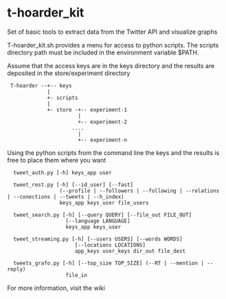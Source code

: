 # t-hoarder_kit
Set of basic tools to extract data from the Twitter API and visualize graphs

T-hoarder_kit.sh provides a menu for access to python scripts. The scripts directory path must be included in the environment variable $PATH.

Assume that the access keys are in the keys directory and the results are deposited in the store/experiment directory

     T-hoarder --+-- keys
                 |
                 +- scripts
                 |
                 +- store -+-- experiment-1
                           |
                           +-- experiment-2
                         ....
                           |
                           +-- experiment-n
                 

Using the python scripts from the command line the keys and the results is free to place them where you want

      tweet_auth.py [-h] keys_app user

      tweet_rest.py [-h] [--id_user] [--fast]
                     (--profile | --followers | --following | --relations | --conections | --tweets | --h_index)
                     keys_app keys_user file_users

      tweet_search.py [-h] [--query QUERY] [--file_out FILE_OUT]
                       [--language LANGUAGE]
                       keys_app keys_user
 
      tweet_streaming.py [-h] [--users USERS] [--words WORDS]
                          [--locations LOCATIONS]
                          app_keys user_keys dir_out file_dest

      tweets_grafo.py [-h] [--top_size TOP_SIZE] (--RT | --mention | --reply)
                       file_in


For more information, visit the wiki
